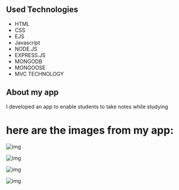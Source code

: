 ## Used Technologies
+ HTML
+ CSS 
+ EJS
+ Javascript
+ NODE.JS
+ EXPRESS.JS
+ MONGODB
+ MONGOOSE
+ MVC TECHNOLOGY


## About my app
I developed an app to enable students to take notes while studying

# here are the images from my app:

![img](https://i.hizliresim.com/nih30gd.png?raw=true "Title")

![img](https://i.hizliresim.com/r19fhsj.png?raw=true "Title")

![img](https://i.hizliresim.com/hlprasj.png?raw=true "Title")

![img](https://i.hizliresim.com/ocxi7fj.png?raw=true "Title")

